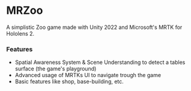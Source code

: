 # MRZoo

A simplistic Zoo game made with Unity 2022 and Microsoft's MRTK for Hololens 2.

### Features

- Spatial Awareness System & Scene Understanding to detect a tables surface (the game's playground)
- Advanced usage of MRTKs UI to navigate trough the game
- Basic features like shop, base-building, etc.
